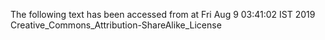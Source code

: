 The following text has been accessed from at Fri Aug 9 03:41:02 IST 2019
Creative_Commons_Attribution-ShareAlike_License
